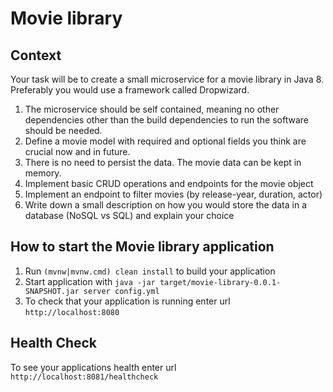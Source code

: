 # Movie library

Context
---

Your task will be to create a small microservice for a movie library in Java 8. Preferably you would use a framework called Dropwizard.

1. The microservice should be self contained, meaning no other dependencies other than the build dependencies to run the software should be needed.
1. Define a movie model with required and optional fields you think are crucial now and in future.
1. There is no need to persist the data. The movie data can be kept in memory.
1. Implement basic CRUD operations and endpoints for the movie object
1. Implement an endpoint to filter movies (by release-year, duration, actor)
1. Write down a small description on how you would store the data in a database (NoSQL vs SQL) and explain your choice

How to start the Movie library application
---

1. Run `(mvnw|mvnw.cmd) clean install` to build your application
1. Start application with `java -jar target/movie-library-0.0.1-SNAPSHOT.jar server config.yml`
1. To check that your application is running enter url `http://localhost:8080`

Health Check
---

To see your applications health enter url `http://localhost:8081/healthcheck`
